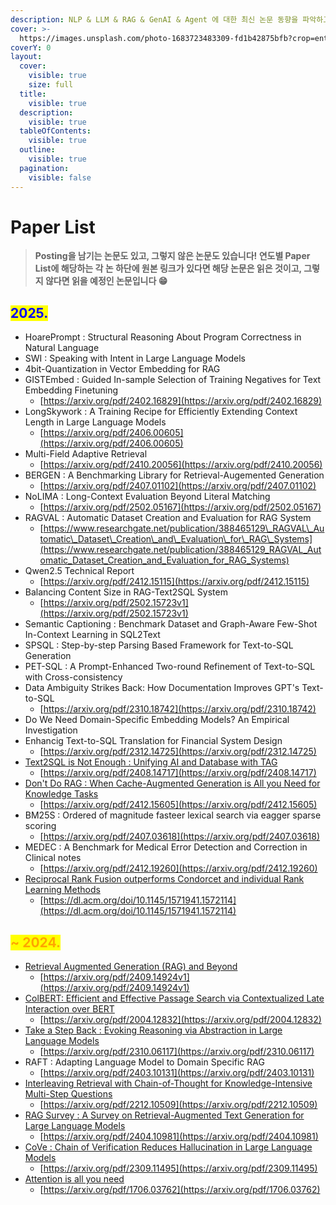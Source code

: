 ```yaml
---
description: NLP & LLM & RAG & GenAI & Agent 에 대한 최신 논문 동향을 파악하고 리스트를 정리해보자!
cover: >-
  https://images.unsplash.com/photo-1683723483309-fd1b42875bfb?crop=entropy&cs=srgb&fm=jpg&ixid=M3wxOTcwMjR8MHwxfHNlYXJjaHwyfHxhcmNoaXZ8ZW58MHx8fHwxNzExNTI0MjkzfDA&ixlib=rb-4.0.3&q=85
coverY: 0
layout:
  cover:
    visible: true
    size: full
  title:
    visible: true
  description:
    visible: true
  tableOfContents:
    visible: true
  outline:
    visible: true
  pagination:
    visible: false
---
```


# Paper List

> **Posting을 남기는 논문도 있고, 그렇지 않은 논문도 있습니다! 연도별 Paper List에 해당하는 각 논 하단에 원본 링크가 있다면 해당 논문은 읽은 것이고, 그렇지 않다면 읽을 예정인 논문입니다 😁**

## <mark style="color:blue;">2025.</mark>

* HoarePrompt : Structural Reasoning About Program Correctness in Natural Language
* SWI : Speaking with Intent in Large Language Models
* 4bit-Quantization in Vector Embedding for RAG
* GISTEmbed : Guided In-sample Selection of Training Negatives for Text Embedding Finetuning
  * [https://arxiv.org/pdf/2402.16829](https://arxiv.org/pdf/2402.16829)
* LongSkywork : A Training Recipe for Efficiently Extending Context Length in Large Language Models
  * [https://arxiv.org/pdf/2406.00605](https://arxiv.org/pdf/2406.00605)
* Multi-Field Adaptive Retrieval
  * [https://arxiv.org/pdf/2410.20056](https://arxiv.org/pdf/2410.20056)
* BERGEN : A Benchmarking Library for Retrieval-Augemented Generation
  * [https://arxiv.org/pdf/2407.01102](https://arxiv.org/pdf/2407.01102)
* NoLIMA : Long-Context Evaluation Beyond Literal Matching
  * [https://arxiv.org/pdf/2502.05167](https://arxiv.org/pdf/2502.05167)
* RAGVAL : Automatic Dataset Creation and Evaluation for RAG System
  * [https://www.researchgate.net/publication/388465129\_RAGVAL\_Automatic\_Dataset\_Creation\_and\_Evaluation\_for\_RAG\_Systems](https://www.researchgate.net/publication/388465129_RAGVAL_Automatic_Dataset_Creation_and_Evaluation_for_RAG_Systems)
* Qwen2.5 Technical Report
  * [https://arxiv.org/pdf/2412.15115](https://arxiv.org/pdf/2412.15115)
* Balancing Content Size in RAG-Text2SQL System
  * [https://arxiv.org/pdf/2502.15723v1](https://arxiv.org/pdf/2502.15723v1)
* Semantic Captioning : Benchmark Dataset and Graph-Aware Few-Shot In-Context Learning in SQL2Text
* SPSQL : Step-by-step Parsing Based Framework for Text-to-SQL Generation
* PET-SQL : A Prompt-Enhanced Two-round Refinement of Text-to-SQL with Cross-consistency
* Data Ambiguity Strikes Back: How Documentation Improves GPT's Text-to-SQL
  * [https://arxiv.org/pdf/2310.18742](https://arxiv.org/pdf/2310.18742)
* Do We Need Domain-Specific Embedding Models? An Empirical Investigation
* Enhancig Text-to-SQL Translation for Financial System Design
  * [https://arxiv.org/pdf/2312.14725](https://arxiv.org/pdf/2312.14725)
* [Text2SQL is Not Enough : Unifying AI and Database with TAG](2024-text2sql-is-not-enough-unifying-ai-and-database-with-tag.md)
  * [https://arxiv.org/pdf/2408.14717](https://arxiv.org/pdf/2408.14717)
* [Don't Do RAG : When Cache-Augmented Generation is All you Need for Knowledge Tasks](2024-dont-do-rag-when-cache-augmented-generation-is-all-you-need-for-knowledge-tasks.md)
  * [https://arxiv.org/pdf/2412.15605](https://arxiv.org/pdf/2412.15605)
* BM25S : Ordered of magnitude fasteer lexical search via eagger sparse scoring
  * [https://arxiv.org/pdf/2407.03618](https://arxiv.org/pdf/2407.03618)
* MEDEC : A Benchmark for Medical Error Detection and Correction in Clinical notes
  * [https://arxiv.org/pdf/2412.19260](https://arxiv.org/pdf/2412.19260)
* [Reciprocal Rank Fusion outperforms Condorcet and individual Rank Learning Methods](2009-reciprocal-rank-fusion-outperforms-condorcet-and-individual-rank-learning-methods.md)
  * [https://dl.acm.org/doi/10.1145/1571941.1572114](https://dl.acm.org/doi/10.1145/1571941.1572114)

## <mark style="color:orange;">\~ 2024.</mark>

* [Retrieval Augmented Generation (RAG) and Beyond](2024-retrieval-augmented-generation-rag-and-beyond.md)
  * [https://arxiv.org/pdf/2409.14924v1](https://arxiv.org/pdf/2409.14924v1)
* [ColBERT: Efficient and Effective Passage Search via Contextualized Late Interaction over BERT](2020-colbert-efficient-and-effective-passage-search-via-contextualized-late-interaction-over-bert.md)
  * [https://arxiv.org/pdf/2004.12832](https://arxiv.org/pdf/2004.12832)
* [Take a Step Back : Evoking Reasoning via Abstraction in Large Language Models](2024-take-a-step-back-evoking-reasoning-via-abstraction-in-large-language-models.md)
  * [https://arxiv.org/pdf/2310.06117](https://arxiv.org/pdf/2310.06117)
* RAFT : Adapting Language Model to Domain Specific RAG
  * [https://arxiv.org/pdf/2403.10131](https://arxiv.org/pdf/2403.10131)
* [Interleaving Retrieval with Chain-of-Thought for Knowledge-Intensive Multi-Step Questions](2023-interleaving-retrieval-with-chain-of-thought-for-knowledge-intensive-multi-step-questions.md)
  * [https://arxiv.org/pdf/2212.10509](https://arxiv.org/pdf/2212.10509)
* [RAG Survey : A Survey on Retrieval-Augmented Text Generation for Large Language Models](2024-rag-survey-a-survey-on-retrieval-augmented-text-generation-for-large-language-models.md)
  * [https://arxiv.org/pdf/2404.10981](https://arxiv.org/pdf/2404.10981)
* [CoVe : Chain of Verification Reduces Hallucination in Large Language Models](2023-cove-chain-of-verification-reduces-hallucination-in-large-language-models.md)
  * [https://arxiv.org/pdf/2309.11495](https://arxiv.org/pdf/2309.11495)
* [Attention is all you need](2017-attention-is-all-you-need.md)
  * [https://arxiv.org/pdf/1706.03762](https://arxiv.org/pdf/1706.03762)

